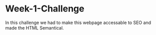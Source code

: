 # Week-1-Challenge

In this challenge we had to make this webpage accessable to SEO and made the HTML Semantical.
